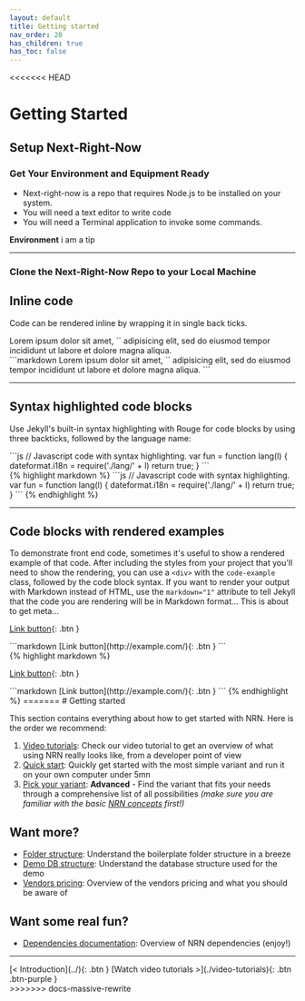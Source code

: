 ```yaml
---
layout: default
title: Getting started
nav_order: 20
has_children: true
has_toc: false
---
```


<<<<<<< HEAD

# Getting Started


## Setup Next-Right-Now

### Get Your Environment and Equipment Ready 
- Next-right-now is a repo that requires Node.js to be installed on your system.
- You will need a text editor to write code
- You will need a Terminal application to invoke some commands.
<div class="tip">
<strong>Environment</strong>
i am a tip
</div>

<hr/>

### Clone the Next-Right-Now Repo to your Local Machine





## Inline code

Code can be rendered inline by wrapping it in single back ticks.

<div class="code-example" markdown="1">
Lorem ipsum dolor sit amet, `<inline code snippet>` adipisicing elit, sed do eiusmod tempor incididunt ut labore et dolore magna aliqua.
</div>
```markdown
Lorem ipsum dolor sit amet, `<inline code snippet>` adipisicing elit, sed do eiusmod tempor incididunt ut labore et dolore magna aliqua.
```

---

## Syntax highlighted code blocks

Use Jekyll's built-in syntax highlighting with Rouge for code blocks by using three backticks, followed by the language name:

<div class="code-example" markdown="1">
```js
// Javascript code with syntax highlighting.
var fun = function lang(l) {
  dateformat.i18n = require('./lang/' + l)
  return true;
}
```
</div>
{% highlight markdown %}
```js
// Javascript code with syntax highlighting.
var fun = function lang(l) {
  dateformat.i18n = require('./lang/' + l)
  return true;
}
```
{% endhighlight %}

---

## Code blocks with rendered examples

To demonstrate front end code, sometimes it's useful to show a rendered example of that code. After including the styles from your project that you'll need to show the rendering, you can use a `<div>` with the `code-example` class, followed by the code block syntax. If you want to render your output with Markdown instead of HTML, use the `markdown="1"` attribute to tell Jekyll that the code you are rendering will be in Markdown format... This is about to get meta...

<div class="code-example" markdown="1">

<div class="code-example" markdown="1">

[Link button](http://example.com/){: .btn }

</div>
```markdown
[Link button](http://example.com/){: .btn }
```

</div>
{% highlight markdown %}
<div class="code-example" markdown="1">

[Link button](http://example.com/){: .btn }

</div>
```markdown
[Link button](http://example.com/){: .btn }
```
{% endhighlight %}
=======
# Getting started

This section contains everything about how to get started with NRN. Here is the order we recommend:

1. [Video tutorials](./video-tutorials): Check our video tutorial to get an overview of what using NRN really looks like, from a developer point of view
1. [Quick start](./quick-start): Quickly get started with the most simple variant and run it on your own computer under 5mn
1. [Pick your variant](./pick-variant): **Advanced** - Find the variant that fits your needs through a comprehensive list of all possibilities _(make sure you are familiar with the basic [NRN concepts](../concepts) first!)_

## Want more?

- [Folder structure](../reference/folder-structure): Understand the boilerplate folder structure in a breeze
- [Demo DB structure](../reference/demo-database-structure): Understand the database structure used for the demo
- [Vendors pricing](../reference/vendors): Overview of the vendors pricing and what you should be aware of

## Want some real fun?

- [Dependencies documentation](../reference/vendors): Overview of NRN dependencies (enjoy!)

---

<div class="pagination-section">
    <span class="fs-4" markdown="1">
    [< Introduction](../){: .btn }
    </span>
    <span class="fs-4" markdown="1">
    [Watch video tutorials >](./video-tutorials){: .btn .btn-purple }
    </span>
</div>
>>>>>>> docs-massive-rewrite
